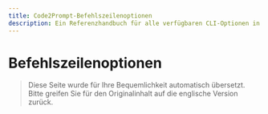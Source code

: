 ```yaml
---
title: Code2Prompt-Befehlszeilenoptionen
description: Ein Referenzhandbuch für alle verfügbaren CLI-Optionen in Code2Prompt.
---
```


# Befehlszeilenoptionen

> Diese Seite wurde für Ihre Bequemlichkeit automatisch übersetzt. Bitte greifen Sie für den Originalinhalt auf die englische Version zurück.
